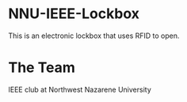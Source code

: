 # NNU-IEEE-Lockbox
This is an electronic lockbox that uses RFID to open.

# The Team
IEEE club at Northwest Nazarene University

